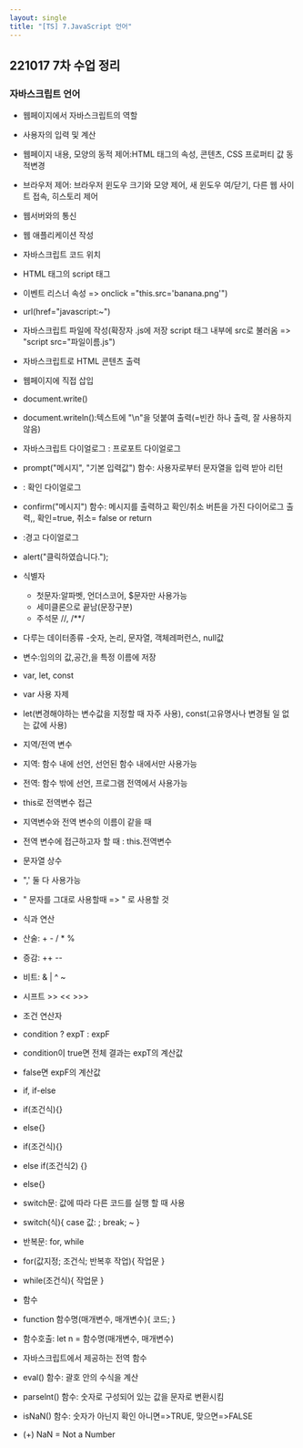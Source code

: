 ```yaml
---
layout: single
title: "[TS] 7.JavaScript 언어"
---
```


## 221017 7차 수업 정리
### 자바스크립트 언어

- 웹페이지에서 자바스크립트의 역할
 - 사용자의 입력 및 계산
 - 웹페이지 내용, 모양의 동적 제어:HTML 태그의 속성, 콘텐츠, CSS 프로퍼티 값 동적변경
 - 브라우저 제어: 브라우저 윈도우 크기와 모양 제어, 새 윈도우 여/닫기, 다른 웹 사이트 접속, 히스토리 제어
 - 웹서버와의 통신
 - 웹 애플리케이션 작성

- 자바스크립트 코드 위치 
 - HTML 태그의 script 태그
 - 이벤트 리스너 속성 => onclick ="this.src='banana.png'")
 - url(href="javascript:~")
 - 자바스크립트 파일에 작성(확장자 .js에 저장 script 태그 내부에 src로 불러옴 => "script src="파일이름.js")

- 자바스크립트로 HTML 콘텐츠 출력
 - 웹페이지에 직접 삽입
  - document.write()
 - document.writeln():텍스트에 "\n"을 덧붙여 출력(=빈칸 하나 출력, 잘 사용하지 않음)

- 자바스크립트 다이얼로그 : 프로포트 다이얼로그
 - prompt("메시지", "기본 입력값") 함수: 사용자로부터 문자열을 입력 받아 리턴
- : 확인 다이얼로그
 - confirm("메시지") 함수: 메시지를 출력하고 확인/취소 버튼을 가진 다이어로그 출력,, 확인=true, 취소= false or return
- :경고 다이얼로그
 - alert("클릭하였습니다.");

- 식별자
  - 첫문자:알파벳, 언더스코어, $문자만 사용가능
  - 세미클론으로 끝남(문장구분)
  - 주석문 //, /**/

- 다루는 데이터종류
  -숫자, 논리, 문자열, 객체레퍼런스, null값

- 변수:임의의 값,공간,을 특정 이름에 저장
 - var, let, const 
 - var 사용 자제
 - let(변경해야하는 변수값을 지정할 때 자주 사용), const(고유명사나 변경될 일 없는 값에 사용)

- 지역/전역 변수
 - 지역: 함수 내에 선언, 선언된 함수 내에서만 사용가능
 - 전역: 함수 밖에 선언, 프로그램 전역에서 사용가능

- this로 전역변수 접근
 - 지역변수와 전역 변수의 이름이 같을 때
  - 전역 변수에 접근하고자 할 때 : this.전역변수

- 문자열 상수
 - ",' 둘 다 사용가능
 - " 문자를 그대로 사용할때 => \" 로 사용할 것

- 식과 연산
 - 산술: + - / * %
 - 증감: ++ -- 
 - 비트: & | ^ ~
 - 시프트 >> << >>>

- 조건 연산자
 - condition ? expT : expF
  - condition이 true면 전체 결과는 expT의 계산값
  - false면 expF의 계산값

- if, if-else
 - if(조건식){}
 - else{}

 - if(조건식){}
 - else if(조건식2) {}
 - else{}

- switch문: 값에 따라 다른 코드를 실행 할 때 사용
 - switch(식){
    case 값: ;
    break;
    ~
 }

- 반복문: for, while

 - for(값지정; 조건식; 반복후 작업){
    작업문
    }
 - while(조건식){
    작업문
 }

- 함수 
 - function 함수명(매개변수, 매개변수){
    코드;
 }
 - 함수호출: let n = 함수명(매개변수, 매개변수)

- 자바스크립트에서 제공하는 전역 함수
 - eval() 함수: 괄호 안의 수식을 계산
 - parselnt() 함수: 숫자로 구성되어 있는 값을 문자로 변환시킴
 - isNaN() 함수: 숫자가 아닌지 확인 아니면=>TRUE, 맞으면=>FALSE
 - (+) NaN = Not a Number
